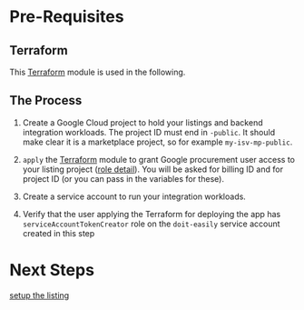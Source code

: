 # Pre-Requisites

## Terraform

This [Terraform](../terraform/setup/) module is used in the following.

## The Process

1. Create a Google Cloud project to hold your listings and backend integration workloads. The project ID must end in `-public`. It should make clear it is a marketplace project, so for example `my-isv-mp-public`.

1. `apply` the [Terraform](../terraform/setup/) module to grant Google procurement user access to your listing project ([role detail](../terraform/setup/iam.tf)). You will be asked for billing ID and for project ID (or you can pass in the variables for these).

1. Create a service account to run your integration workloads.

1. Verify that the user applying the Terraform for deploying the app has `serviceAccountTokenCreator` role on the `doit-easily` service account created in this step



# Next Steps

[setup the listing](2-setup-the-listing.md)
